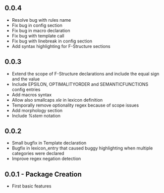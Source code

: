 ## 0.0.4
* Resolve bug with rules name
* Fix bug in config section
* Fix bug in macro declaration
* Fix bug with template call
* Fix bug with linebreak in config section
* Add syntax highlighting for F-Structure sections

## 0.0.3
* Extend the scope of F-Structure declarations and include the equal sign and the value
* Include EPSILON, OPTIMALITYORDER and SEMANTICFUNCTIONS config entries
* Add macros syntax
* Allow also smallcaps *xle* in lexicon definition
* Temporally remove optionality regex because of scope issues
* Add morphology section
* Include *%stem* notation

## 0.0.2
* Small bugfix in Template declaration
* Bugfix in lexicon_entry that caused buggy highlighting when multiple categories were declared
* Improve regex negation detection

## 0.0.1 - Package Creation
* First basic features
